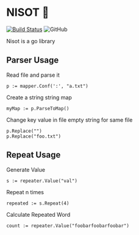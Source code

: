 
# NISOT :shirt:

[![Build Status](https://travis-ci.com/guvense/Nisot.svg?branch=master)](https://travis-ci.com/guvense/Nisot)
![GitHub](https://img.shields.io/github/license/guvense/Nisot)

Nisot is a go library 

## Parser Usage

Read file and parse it 

```
p := mapper.Conf(':', "a.txt")
```

Create a string string map

```
myMap := p.ParseToMap()
```

Change key value in file empty string for same file

```
p.Replace("")
p.Replace("foo.txt")
```

## Repeat Usage

Generate Value

```
s := repeater.Value("val")
```
Repeat n times

```
repeated := s.Repeat(4)
```

Calculate Repeated Word

```
count := repeater.Value("foobarfoobarfoobar")
```




